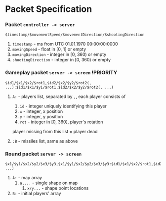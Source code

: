 # Packet Specification

### Packet `controller -> server`
```
$timestamp/$movementSpeed/$movementDirection/$shootingDirection
```
1. `timestamp` - ms from UTC 01.01.1970 00:00:00:0000
2. `movingSpeed` - float in [0, 1] or empty
3. `movingDirection` - integer in [0, 360) or empty
4. `shootingDirection` - integer in [0, 360) or empty

### Gameplay packet `server -> screen` !PRIORITY 
```
$id1/$x1/$x2/$rot1,$id2/$x2/$y2/$rot2(, ...):$id1/$x1/$y1/$rot1,$id2/$x2/$y2/$rot2(, ...)
```
1. `A:` - players list, separated by `,`, each player consists of
    1. `id` - integer uniquely identifying this player
    2. `x` - integer, x position
    3. `y` - integer, y position
    4. `rot` - integer in [0, 360), player's rotation
    
    player missing from this list = player dead
2. `:B` - missiles list, same as above

### Round packet `server -> screen`
```
$x1/$y1/$x2/$y2/$x3/$y3,$x1/$y1/$x2/$y2/$x3/$y3:$id1/$x1/$x2/$rot1,$id2/$x2/$y2/$rot2(, ...)
```
1. `A:` - map array
    1. `a,...` - single shape on map
        1. `x/y...` - shape point locations
2. `B:` - initial players' array
